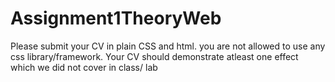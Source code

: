 # Assignment1TheoryWeb
Please submit your CV in plain CSS and html. you are not allowed to use any css library/framework. Your CV should demonstrate atleast one effect which we did not cover in class/ lab
